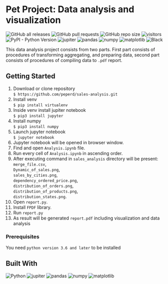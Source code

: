 # Pet Project: Data analysis and visualization
![GitHub all releases](https://img.shields.io/github/downloads/peperd/sales-analysis/total?logo=Github)
![GitHub pull requests](https://img.shields.io/github/issues-pr/peperd/sales-analysis?logo=GIthub)
![GitHub repo size](https://img.shields.io/github/repo-size/peperd/sales-analysis?logo=Github)
![visitors](https://visitor-badge.glitch.me/badge?page_id=https://github.com/peperd/sales-analysis.git&left_color=green&right_color=red)
![PyPI - Python Version](https://img.shields.io/pypi/pyversions/scrapy?style=plastic&logo=python) 
![jupiter](https://img.shields.io/badge/jupyter-7.1.2-orange?style=plastic&logo=jupyter)
![pandas](https://img.shields.io/badge/pandas-1.4.0-violet?style=plastic&logo=pandas)
![numpy](https://img.shields.io/badge/numpy-1.19.0-yellow?style=plastic&logo=numpy)
![matplotlib](https://img.shields.io/badge/matplotlib-3.5.1.-purple?style=plastic&logo=numpy)
![Black](https://img.shields.io/badge/code_style-black-black)

This data analysis project consists from two parts. First part consists of
procedures of transforming aggregating, and preparing data, second part consists of procedures of compiling
data to `.pdf` report.
## Getting Started

1. Download or clone repository </br> `$ https://github.com/peperd/sales-analysis.git`
2. Install venv </br> `$ pip install virtualenv`
3. Inside venv install jupiter notebook </br> `$ pip3 install jupyter`
4. Install numpy </br> `$ pip3 install numpy`
5. Launch jupyter notebook </br> `$ jupyter notebook`
6. Jupyter notebook will be opened in browser window.
7. Find and open `Analysis.ipynb` file.
8. Run every cell of `Analysis.ipynb` in ascending order.
9. After executing command in `sales_analysis` directory will be present: </br>
    `merge_file.csv`,</br>
    `Dynamic_of_sales.png`,</br> 
    `sales_by_cities.png`,</br>
    `dependency_ordered_price.png`,</br>
    `distribution_of_orders.png`,</br>
    `distribution_of_products.png`,</br>
    `distribution_states.png`.
10. Open `report.py`.
11. Install `FPDF` library.
12. Run `report.py`
13. As result will be generated `report.pdf` including visualization and data analysis



### Prerequisites
You need `python version 3.6 and later` to be installed

## Built With

![Python](https://img.shields.io/badge/Python-3.9-green?style=for-the-badge&logo=python)
![jupiter](https://img.shields.io/badge/jupyter-7.1.2-orange?style=for-the-badge&logo=jupyter)
![pandas](https://img.shields.io/badge/pandas-1.4.0-violet?style=for-the-badge&logo=pandas)
![numpy](https://img.shields.io/badge/numpy-1.19.0-yellow?style=for-the-badge&logo=numpy)
![matplotlib](https://img.shields.io/badge/matplotlib-3.5.1.-purple?style=for-the-badge&logo=numpy)

